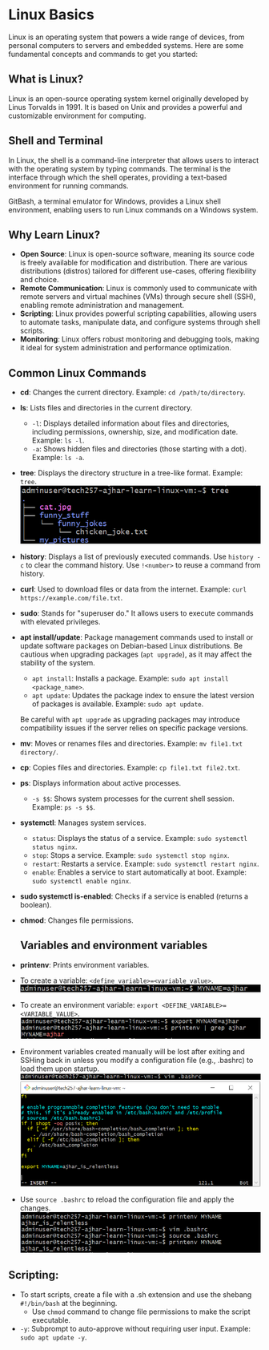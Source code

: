 # Linux Basics

Linux is an operating system that powers a wide range of devices, from personal computers to servers and embedded systems. Here are some fundamental concepts and commands to get you started:

## What is Linux?

Linux is an open-source operating system kernel originally developed by Linus Torvalds in 1991. It is based on Unix and provides a powerful and customizable environment for computing.

## Shell and Terminal

In Linux, the shell is a command-line interpreter that allows users to interact with the operating system by typing commands. The terminal is the interface through which the shell operates, providing a text-based environment for running commands.

GitBash, a terminal emulator for Windows, provides a Linux shell environment, enabling users to run Linux commands on a Windows system.

## Why Learn Linux?

- **Open Source**: Linux is open-source software, meaning its source code is freely available for modification and distribution. There are various distributions (distros) tailored for different use-cases, offering flexibility and choice.
- **Remote Communication**: Linux is commonly used to communicate with remote servers and virtual machines (VMs) through secure shell (SSH), enabling remote administration and management.
- **Scripting**: Linux provides powerful scripting capabilities, allowing users to automate tasks, manipulate data, and configure systems through shell scripts.
- **Monitoring**: Linux offers robust monitoring and debugging tools, making it ideal for system administration and performance optimization.

## Common Linux Commands

- **cd**: Changes the current directory. Example: `cd /path/to/directory`.
- **ls**: Lists files and directories in the current directory.
  - `-l`: Displays detailed information about files and directories, including permissions, ownership, size, and modification date. Example: `ls -l`.
  - `-a`: Shows hidden files and directories (those starting with a dot). Example: `ls -a`.
- **tree**: Displays the directory structure in a tree-like format. Example: `tree`.
![alt text](img/image.png)
- **history**: Displays a list of previously executed commands. Use `history -c` to clear the command history. Use `!<number>` to reuse a command from history.
- **curl**: Used to download files or data from the internet. Example: `curl https://example.com/file.txt`.
- **sudo**: Stands for "superuser do." It allows users to execute commands with elevated privileges.
- **apt install/update**: Package management commands used to install or update software packages on Debian-based Linux distributions. Be cautious when upgrading packages (`apt upgrade`), as it may affect the stability of the system.

   - `apt install`: Installs a package. Example: `sudo apt install <package_name>`.
   - `apt update`: Updates the package index to ensure the latest version of packages is available. Example: `sudo apt update`.

   Be careful with `apt upgrade` as upgrading packages may introduce compatibility issues if the server relies on specific package versions.
- **mv**: Moves or renames files and directories. Example: `mv file1.txt directory/`.
- **cp**: Copies files and directories. Example: `cp file1.txt file2.txt`.


- **ps**: Displays information about active processes.
   - `-s $$`: Shows system processes for the current shell session. Example: `ps -s $$`.

- **systemctl**: Manages system services.
   - `status`: Displays the status of a service. Example: `sudo systemctl status nginx`.
   - `stop`: Stops a service. Example: `sudo systemctl stop nginx`.
   - `restart`: Restarts a service. Example: `sudo systemctl restart nginx`.
   - `enable`: Enables a service to start automatically at boot. Example: `sudo systemctl enable nginx`.

- **sudo systemctl is-enabled**: Checks if a service is enabled (returns a boolean).

- **chmod**: Changes file permissions.
  
  ## Variables and environment variables
- **printenv**: Prints environment variables.
- To create a variable: `<define_variable>=<variable_value>`.
  ![alt text](img/image-6.png)
- To create an environment variable: `export <DEFINE_VARIABLE>=<VARIABLE_VALUE>`. 
  ![alt text](img/image-5.png) 
- Environment variables created manually will be lost after exiting and SSHing back in unless you modify a configuration file (e.g., .bashrc) to load them upon startup.
![alt text](img/image-4.png)
![alt text](img/image-3.png)
- Use `source .bashrc` to reload the configuration file and apply the changes.
![alt text](img/image-7.png)

## Scripting:

- To start scripts, create a file with a .sh extension and use the shebang `#!/bin/bash` at the beginning.
  - Use `chmod` command to change file permissions to make the script executable.
- `-y`: Subprompt to auto-approve without requiring user input. Example: `sudo apt update -y`.
